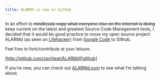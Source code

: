 ```yaml
---
title: ALARMd is now on Github
---
```


In an effort to ~~mindlessly copy what everyone else on the internet is doing~~ keep current on the latest and greatest Source Code Management tools, I decided that it would be good practice to move my open source project ALARMd (as seen on [Lifehacker][1]) from [Google Code][2] to Github.

 [1]: http://lifehacker.com/271043/wake-up-to-a-youtube-video-with-alarmd
 [2]: /web/2008/10/08/alarmd-is-a-google-code-project/

Feel free to fork/contribute at your leisure.

[http://github.com/zachleat/ALARMd][github]

 [github]: http://github.com/zachleat/ALARMd

If you’re new, you can check out [ALARMd.com][3] to see what I’m talking about.

 [3]: http://www.alarmd.com/
